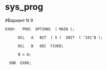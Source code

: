 # sys_prog

#Вариант N 9

    EX09:	PROC  OPTIONS  ( MAIN );
  
          DCL	A	BIT  ( 5 )  INIT  ( ‘101’B );
          
          DCL	B	DEC  FIXED;
          
          B = A;
      
      END  EX09;	
	
